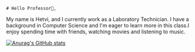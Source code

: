     # Hello Professor👋,

   My name is Hetvi, and I currently work as a Laboratory Technician. I have a background in Computer Science and I'm eager to learn more in this class.I enjoy spending time with friends, watching movies and listening to music.

   [![Anurag's GitHub stats](https://github-readme-stats.vercel.app/api?username=hnp36)](https://github.com/anuraghazra/github-readme-stats)
